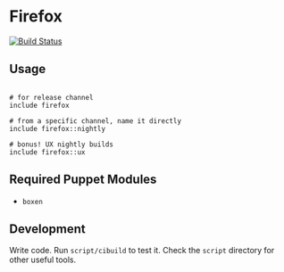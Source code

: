 # Firefox
[![Build
Status](https://travis-ci.org/boxen/puppet-firefox.png?branch=master)](https://travis-ci.org/boxen/puppet-firefox)

## Usage

```puppet

# for release channel
include firefox

# from a specific channel, name it directly
include firefox::nightly

# bonus! UX nightly builds
include firefox::ux

```

## Required Puppet Modules

* `boxen`

## Development

Write code. Run `script/cibuild` to test it. Check the `script`
directory for other useful tools.
